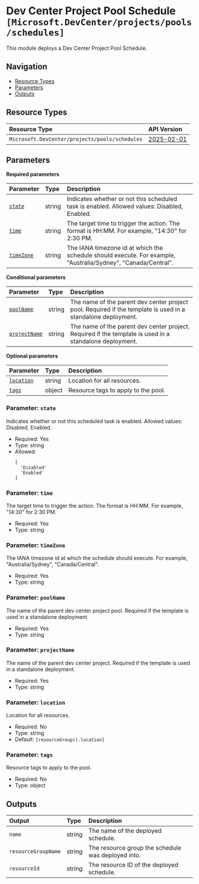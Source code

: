 # Dev Center Project Pool Schedule `[Microsoft.DevCenter/projects/pools/schedules]`

This module deploys a Dev Center Project Pool Schedule.

## Navigation

- [Resource Types](#Resource-Types)
- [Parameters](#Parameters)
- [Outputs](#Outputs)

## Resource Types

| Resource Type | API Version |
| :-- | :-- |
| `Microsoft.DevCenter/projects/pools/schedules` | [2025-02-01](https://learn.microsoft.com/en-us/azure/templates/Microsoft.DevCenter/2025-02-01/projects/pools/schedules) |

## Parameters

**Required parameters**

| Parameter | Type | Description |
| :-- | :-- | :-- |
| [`state`](#parameter-state) | string | Indicates whether or not this scheduled task is enabled. Allowed values: Disabled, Enabled. |
| [`time`](#parameter-time) | string | The target time to trigger the action. The format is HH:MM. For example, "14:30" for 2:30 PM. |
| [`timeZone`](#parameter-timezone) | string | The IANA timezone id at which the schedule should execute. For example, "Australia/Sydney", "Canada/Central". |

**Conditional parameters**

| Parameter | Type | Description |
| :-- | :-- | :-- |
| [`poolName`](#parameter-poolname) | string | The name of the parent dev center project pool. Required if the template is used in a standalone deployment. |
| [`projectName`](#parameter-projectname) | string | The name of the parent dev center project. Required if the template is used in a standalone deployment. |

**Optional parameters**

| Parameter | Type | Description |
| :-- | :-- | :-- |
| [`location`](#parameter-location) | string | Location for all resources. |
| [`tags`](#parameter-tags) | object | Resource tags to apply to the pool. |

### Parameter: `state`

Indicates whether or not this scheduled task is enabled. Allowed values: Disabled, Enabled.

- Required: Yes
- Type: string
- Allowed:
  ```Bicep
  [
    'Disabled'
    'Enabled'
  ]
  ```

### Parameter: `time`

The target time to trigger the action. The format is HH:MM. For example, "14:30" for 2:30 PM.

- Required: Yes
- Type: string

### Parameter: `timeZone`

The IANA timezone id at which the schedule should execute. For example, "Australia/Sydney", "Canada/Central".

- Required: Yes
- Type: string

### Parameter: `poolName`

The name of the parent dev center project pool. Required if the template is used in a standalone deployment.

- Required: Yes
- Type: string

### Parameter: `projectName`

The name of the parent dev center project. Required if the template is used in a standalone deployment.

- Required: Yes
- Type: string

### Parameter: `location`

Location for all resources.

- Required: No
- Type: string
- Default: `[resourceGroup().location]`

### Parameter: `tags`

Resource tags to apply to the pool.

- Required: No
- Type: object

## Outputs

| Output | Type | Description |
| :-- | :-- | :-- |
| `name` | string | The name of the deployed schedule. |
| `resourceGroupName` | string | The resource group the schedule was deployed into. |
| `resourceId` | string | The resource ID of the deployed schedule. |
